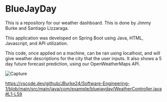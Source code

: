 # BlueJayDay

This is a repository for our weather dashboard. This is done by Jimmy Burke and Santiago Lizzaraga.

This application was developed on Spring Boot using Java, HTML, Javascript, and API utilization.

This code, once applied on a machine, can be ran using localhost, and will give weather descriptions for the city that the user inputs. It also shows a 5 day future forecast prediction, using our OpenWeatherMaps API.

![Capture](https://github.com/user-attachments/assets/3e7243d7-a84e-45dc-afa4-76413224724e)


https://vscode.dev/github/JBurke24/Software-Engineering-1/blob/main/src/main/java/com/example/bluejayday/WeatherController.java#L1-L59

